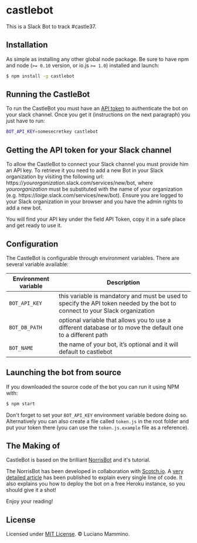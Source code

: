 # castlebot

This is a Slack Bot to track #castle37.


## Installation

As simple as installing any other global node package. Be sure to have npm and node (`>= 0.10` version, or io.js `>= 1.0`) installed and launch:

```bash
$ npm install -g castlebot
```


## Running the CastleBot

To run the CastleBot you must have an [API token](#getting-the-api-token-for-your-slack-channel) to authenticate the bot on your slack channel. Once you get it (instructions on the next paragraph) you just have to run:


```bash
BOT_API_KEY=somesecretkey castlebot
```


## Getting the API token for your Slack channel

To allow the CastleBot to connect your Slack channel you must provide him an API key. To retrieve it you need to add a new Bot in your Slack organization by visiting the following url: https://*yourorganization*.slack.com/services/new/bot, where *yourorganization* must be substituted with the name of your organization (e.g. https://*loige*.slack.com/services/new/bot). Ensure you are logged to your Slack organization in your browser and you have the admin rights to add a new bot.

You will find your API key under the field API Token, copy it in a safe place and get ready to use it.


## Configuration

The CastleBot is configurable through environment variables. There are several variable available:

| Environment variable | Description |
|----------------------|-------------|
| `BOT_API_KEY` | this variable is mandatory and must be used to specify the API token needed by the bot to connect to your Slack organization |
| `BOT_DB_PATH` | optional variable that allows you to use a different database or to move the default one to a different path |
| `BOT_NAME` | the name of your bot, it’s optional and it will default to castlebot |



## Launching the bot from source

If you downloaded the source code of the bot you can run it using NPM with:

```bash
$ npm start
```

Don't forget to set your `BOT_API_KEY` environment variable bedore doing so. Alternatively you can also create a file called `token.js` in the root folder and put your token there (you can use the `token.js.example` file as a reference).


## The Making of

CastleBot is based on the brilliant [NorrisBot](https://github.com/lmammino/norrisbot) and it's tutorial.

The NorrisBot has been developed in collaboration with [Scotch.io](https://scotch.io). A [very detailed article](https://scotch.io/tutorials/building-a-slack-bot-with-node-js-and-chuck-norris-super-powers) has been published to explain every single line of code. It also explains you how to deploy the bot on a free Heroku instance, so you should give it a shot! 

Enjoy your reading!


## License

Licensed under [MIT License](LICENSE). © Luciano Mammino.
